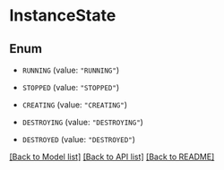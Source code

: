 # InstanceState

## Enum


* `RUNNING` (value: `"RUNNING"`)

* `STOPPED` (value: `"STOPPED"`)

* `CREATING` (value: `"CREATING"`)

* `DESTROYING` (value: `"DESTROYING"`)

* `DESTROYED` (value: `"DESTROYED"`)


[[Back to Model list]](../README.md#documentation-for-models) [[Back to API list]](../README.md#documentation-for-api-endpoints) [[Back to README]](../README.md)


